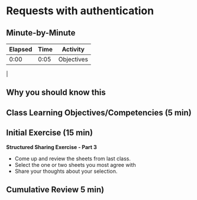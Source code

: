# Requests with authentication

## Minute-by-Minute

| **Elapsed** | **Time**  | **Activity**                        |
| ----------- | --------- | ----------------------------------- |
| 0:00        | 0:05      | Objectives                          |
|






## Why you should know this


<!-- xxx -->


## Class Learning Objectives/Competencies (5 min)


## Initial Exercise (15 min)

**Structured Sharing Exercise - Part 3**

- Come up and review the sheets from last class.
- Select the one or two sheets you most agree with
- Share your thoughts about your selection.



<!-- NOTE -- 40 minutes of this class will be for review of student projects -->



## Cumulative Review 5 min)


<!-- xxx -->

<!-- xxx -->
